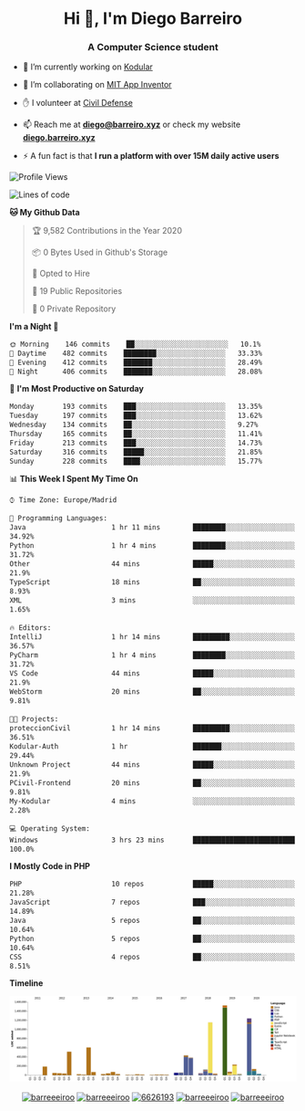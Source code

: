 <h1 align="center">Hi 👋, I'm Diego Barreiro</h1>
<h3 align="center">A Computer Science student</h3>

- 🔭 I’m currently working on [Kodular](https://www.kodular.io)

- 👯 I’m collaborating on [MIT App Inventor](https://github.com/mit-cml/appinventor-sources)

- ✋ I volunteer at [Civil Defense](https://proteccioncivil.sdc.gal)

- 📫 Reach me at **diego@barreiro.xyz** or check my website **[diego.barreiro.xyz](https://diego.barreiro.xyz)**

- ⚡ A fun fact is that **I run a platform with over 15M daily active users**

<!--START_SECTION:waka-->
![Profile Views](http://img.shields.io/badge/Profile%20Views-7-blue)

![Lines of code](https://img.shields.io/badge/From%20Hello%20World%20I%27ve%20Written-22.5%20million%20lines%20of%20code-blue)

**🐱 My Github Data** 

> 🏆 9,582 Contributions in the Year 2020
 > 
> 📦 0 Bytes Used in Github's Storage 
 > 
> 💼 Opted to Hire
 > 
> 📜 19 Public Repositories
 > 
> 🔑 0 Private Repository 
 > 
**I'm a Night 🦉** 

```text
🌞 Morning    146 commits    ██░░░░░░░░░░░░░░░░░░░░░░░   10.1% 
🌆 Daytime    482 commits    ████████░░░░░░░░░░░░░░░░░   33.33% 
🌃 Evening    412 commits    ███████░░░░░░░░░░░░░░░░░░   28.49% 
🌙 Night      406 commits    ███████░░░░░░░░░░░░░░░░░░   28.08%

```
📅 **I'm Most Productive on Saturday** 

```text
Monday       193 commits    ███░░░░░░░░░░░░░░░░░░░░░░   13.35% 
Tuesday      197 commits    ███░░░░░░░░░░░░░░░░░░░░░░   13.62% 
Wednesday    134 commits    ██░░░░░░░░░░░░░░░░░░░░░░░   9.27% 
Thursday     165 commits    ██░░░░░░░░░░░░░░░░░░░░░░░   11.41% 
Friday       213 commits    ███░░░░░░░░░░░░░░░░░░░░░░   14.73% 
Saturday     316 commits    █████░░░░░░░░░░░░░░░░░░░░   21.85% 
Sunday       228 commits    ████░░░░░░░░░░░░░░░░░░░░░   15.77%

```


📊 **This Week I Spent My Time On** 

```text
⌚︎ Time Zone: Europe/Madrid

💬 Programming Languages: 
Java                     1 hr 11 mins        ████████░░░░░░░░░░░░░░░░░   34.92% 
Python                   1 hr 4 mins         ████████░░░░░░░░░░░░░░░░░   31.72% 
Other                    44 mins             █████░░░░░░░░░░░░░░░░░░░░   21.9% 
TypeScript               18 mins             ██░░░░░░░░░░░░░░░░░░░░░░░   8.93% 
XML                      3 mins              ░░░░░░░░░░░░░░░░░░░░░░░░░   1.65%

🔥 Editors: 
IntelliJ                 1 hr 14 mins        █████████░░░░░░░░░░░░░░░░   36.57% 
PyCharm                  1 hr 4 mins         ████████░░░░░░░░░░░░░░░░░   31.72% 
VS Code                  44 mins             █████░░░░░░░░░░░░░░░░░░░░   21.9% 
WebStorm                 20 mins             ██░░░░░░░░░░░░░░░░░░░░░░░   9.81%

🐱‍💻 Projects: 
proteccionCivil          1 hr 14 mins        █████████░░░░░░░░░░░░░░░░   36.51% 
Kodular-Auth             1 hr                ███████░░░░░░░░░░░░░░░░░░   29.44% 
Unknown Project          44 mins             █████░░░░░░░░░░░░░░░░░░░░   21.9% 
PCivil-Frontend          20 mins             ██░░░░░░░░░░░░░░░░░░░░░░░   9.81% 
My-Kodular               4 mins              ░░░░░░░░░░░░░░░░░░░░░░░░░   2.28%

💻 Operating System: 
Windows                  3 hrs 23 mins       █████████████████████████   100.0%

```

**I Mostly Code in PHP** 

```text
PHP                      10 repos            █████░░░░░░░░░░░░░░░░░░░░   21.28% 
JavaScript               7 repos             ███░░░░░░░░░░░░░░░░░░░░░░   14.89% 
Java                     5 repos             ██░░░░░░░░░░░░░░░░░░░░░░░   10.64% 
Python                   5 repos             ██░░░░░░░░░░░░░░░░░░░░░░░   10.64% 
CSS                      4 repos             ██░░░░░░░░░░░░░░░░░░░░░░░   8.51%

```


**Timeline**

![Chart not found](https://github.com/barreeeiroo/barreeeiroo/blob/master/charts/bar_graph.png) 


<!--END_SECTION:waka-->

<p align="center">
<a href="https://twitter.com/barreeeiroo" target="blank"><img align="center" src="https://cdn.jsdelivr.net/npm/simple-icons@3.0.1/icons/twitter.svg" alt="barreeeiroo" height="20" width="20" /></a>
<a href="https://linkedin.com/in/barreeeiroo" target="blank"><img align="center" src="https://cdn.jsdelivr.net/npm/simple-icons@3.0.1/icons/linkedin.svg" alt="barreeeiroo" height="20" width="20" /></a>
<a href="https://stackoverflow.com/users/6626193" target="blank"><img align="center" src="https://cdn.jsdelivr.net/npm/simple-icons@3.0.1/icons/stackoverflow.svg" alt="6626193" height="20" width="20" /></a>
<a href="https://fb.com/barreeeiroo" target="blank"><img align="center" src="https://cdn.jsdelivr.net/npm/simple-icons@3.0.1/icons/facebook.svg" alt="barreeeiroo" height="20" width="20" /></a>
<a href="https://instagram.com/barreeeiroo" target="blank"><img align="center" src="https://cdn.jsdelivr.net/npm/simple-icons@3.0.1/icons/instagram.svg" alt="barreeeiroo" height="20" width="20" /></a>
</p>
